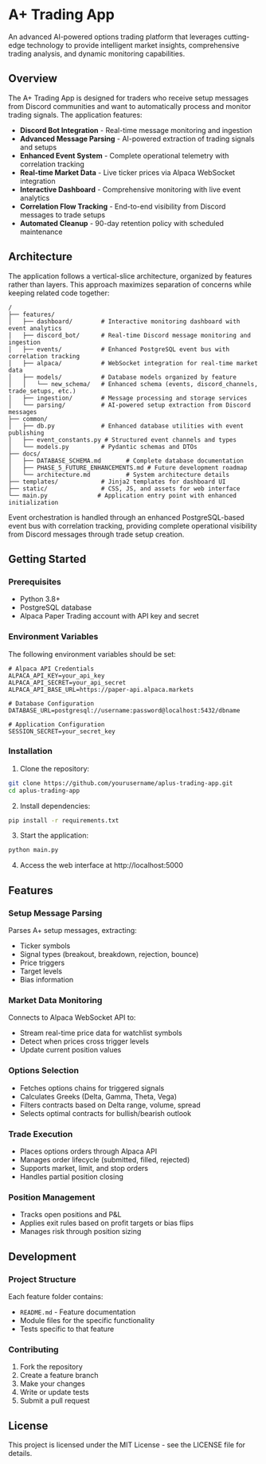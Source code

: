 # A+ Trading App

An advanced AI-powered options trading platform that leverages cutting-edge technology to provide intelligent market insights, comprehensive trading analysis, and dynamic monitoring capabilities.

## Overview

The A+ Trading App is designed for traders who receive setup messages from Discord communities and want to automatically process and monitor trading signals. The application features:

- **Discord Bot Integration** - Real-time message monitoring and ingestion
- **Advanced Message Parsing** - AI-powered extraction of trading signals and setups
- **Enhanced Event System** - Complete operational telemetry with correlation tracking
- **Real-time Market Data** - Live ticker prices via Alpaca WebSocket integration
- **Interactive Dashboard** - Comprehensive monitoring with live event analytics
- **Correlation Flow Tracking** - End-to-end visibility from Discord messages to trade setups
- **Automated Cleanup** - 90-day retention policy with scheduled maintenance

## Architecture

The application follows a vertical-slice architecture, organized by features rather than layers. This approach maximizes separation of concerns while keeping related code together:

```
/  
├── features/
│   ├── dashboard/        # Interactive monitoring dashboard with event analytics
│   ├── discord_bot/      # Real-time Discord message monitoring and ingestion
│   ├── events/           # Enhanced PostgreSQL event bus with correlation tracking
│   ├── alpaca/           # WebSocket integration for real-time market data
│   ├── models/           # Database models organized by feature
│   │   └── new_schema/   # Enhanced schema (events, discord_channels, trade_setups, etc.)
│   ├── ingestion/        # Message processing and storage services
│   └── parsing/          # AI-powered setup extraction from Discord messages
├── common/
│   ├── db.py             # Enhanced database utilities with event publishing
│   ├── event_constants.py # Structured event channels and types
│   └── models.py         # Pydantic schemas and DTOs
├── docs/
│   ├── DATABASE_SCHEMA.md       # Complete database documentation
│   ├── PHASE_5_FUTURE_ENHANCEMENTS.md # Future development roadmap
│   └── architecture.md          # System architecture details
├── templates/            # Jinja2 templates for dashboard UI
├── static/               # CSS, JS, and assets for web interface
└── main.py              # Application entry point with enhanced initialization
```

Event orchestration is handled through an enhanced PostgreSQL-based event bus with correlation tracking, providing complete operational visibility from Discord messages through trade setup creation.

## Getting Started

### Prerequisites

- Python 3.8+
- PostgreSQL database
- Alpaca Paper Trading account with API key and secret

### Environment Variables

The following environment variables should be set:

```
# Alpaca API Credentials
ALPACA_API_KEY=your_api_key
ALPACA_API_SECRET=your_api_secret
ALPACA_API_BASE_URL=https://paper-api.alpaca.markets

# Database Configuration
DATABASE_URL=postgresql://username:password@localhost:5432/dbname

# Application Configuration
SESSION_SECRET=your_secret_key
```

### Installation

1. Clone the repository:
```bash
git clone https://github.com/yourusername/aplus-trading-app.git
cd aplus-trading-app
```

2. Install dependencies:
```bash
pip install -r requirements.txt
```

3. Start the application:
```bash
python main.py
```

4. Access the web interface at http://localhost:5000

## Features

### Setup Message Parsing

Parses A+ setup messages, extracting:
- Ticker symbols
- Signal types (breakout, breakdown, rejection, bounce)
- Price triggers
- Target levels
- Bias information

### Market Data Monitoring

Connects to Alpaca WebSocket API to:
- Stream real-time price data for watchlist symbols
- Detect when prices cross trigger levels
- Update current position values

### Options Selection

- Fetches options chains for triggered signals
- Calculates Greeks (Delta, Gamma, Theta, Vega)
- Filters contracts based on Delta range, volume, spread
- Selects optimal contracts for bullish/bearish outlook

### Trade Execution

- Places options orders through Alpaca API
- Manages order lifecycle (submitted, filled, rejected)
- Supports market, limit, and stop orders
- Handles partial position closing

### Position Management

- Tracks open positions and P&L
- Applies exit rules based on profit targets or bias flips
- Manages risk through position sizing

## Development

### Project Structure

Each feature folder contains:
- `README.md` - Feature documentation
- Module files for the specific functionality
- Tests specific to that feature

### Contributing

1. Fork the repository
2. Create a feature branch
3. Make your changes
4. Write or update tests
5. Submit a pull request

## License

This project is licensed under the MIT License - see the LICENSE file for details.
